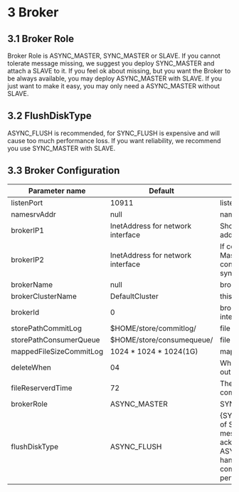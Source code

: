 # 3 Broker

## 3.1 Broker Role

Broker Role is ASYNC_MASTER, SYNC_MASTER or SLAVE. If you cannot tolerate message missing, we suggest you deploy
SYNC_MASTER and attach a SLAVE to it. If you feel ok about missing, but you want the Broker to be always available, you
may deploy ASYNC_MASTER with SLAVE. If you just want to make it easy, you may only need a ASYNC_MASTER without SLAVE.

## 3.2 FlushDiskType

ASYNC_FLUSH is recommended, for SYNC_FLUSH is expensive and will cause too much performance loss. If you want
reliability, we recommend you use SYNC_MASTER with SLAVE.

## 3.3 Broker Configuration

| Parameter name                           | Default                        | Description                                                         |
| -------------------------------- | ----------------------------- | ------------------------------------------------------------ |
| listenPort                    | 10911              | listen port for client |
| namesrvAddr       | null                         | name server address     |
| brokerIP1 | InetAddress for network interface                         | Should be configured if having multiple addresses |
| brokerIP2 | InetAddress for network interface                         | If configured for the Master broker in the Master/Slave cluster, slave broker will connect to this port for data synchronization   |
| brokerName        | null                         | broker name                           |
| brokerClusterName                     | DefaultCluster                  | this broker belongs to which cluster           |
| brokerId             | 0                              | broker id, 0 means master, positive integers mean slave                                                 |
| storePathCommitLog                      | $HOME/store/commitlog/                              | file path for commit log                                                 |
| storePathConsumerQueue                   | $HOME/store/consumequeue/                              | file path for consume queue                                              |
| mappedFileSizeCommitLog     | 1024 * 1024 * 1024(1G) | mapped file size for commit log                                        |​ 
| deleteWhen     | 04 | When to delete the commitlog which is out of the reserve time                                        |​ 
| fileReserverdTime     | 72 | The number of hours to keep a commitlog before deleting it                                        |​ 
| brokerRole     | ASYNC_MASTER | SYNC_MASTER/ASYNC_MASTER/SLAVE                                        |​ 
| flushDiskType     | ASYNC_FLUSH | {SYNC_FLUSH/ASYNC_FLUSH}. Broker of SYNC_FLUSH mode flushes each message onto disk before acknowledging producer. Broker of ASYNC_FLUSH mode, on the other hand, takes advantage of group-committing, achieving better performance.                                        |​